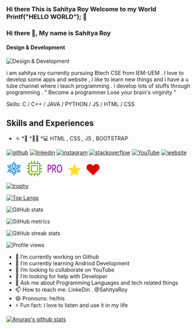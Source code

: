 ### Hi there This is Sahitya Roy Welcome to my World Printf("HELLO WORLD"); 👋
### Hi there 👋, My name is Sahitya Roy
#### Design & Development 
![Design & Development ](https://media-exp1.licdn.com/dms/image/C5616AQEpvsTyzgiiNQ/profile-displaybackgroundimage-shrink_350_1400/0/1611416495037?e=1625097600&v=beta&t=7xdUgb-pNMFsBWMf2eaXwxHPXfrS-53LN-UCDIuxe28)

i am sahitya roy currently pursuing Btech CSE from IEM-UEM . I love to develop some apps and website , i like to learn new things and i have a u tube channel where i teach programming . i develop lots of stuffs through programming . " Become a programmer Lose your brain's virginity "

Skills: C / C++ / JAVA / PYTHON / JS / HTML / CSS


## Skills and Experiences 
* ⚛
*📱
*👩‍💻
*💻 HTML , CSS , JS , BOOTSTRAP


[<img src='https://cdn.jsdelivr.net/npm/simple-icons@3.0.1/icons/github.svg' alt='github' height='40'>](https://github.com/SahityaRoy)  [<img src='https://cdn.jsdelivr.net/npm/simple-icons@3.0.1/icons/linkedin.svg' alt='linkedin' height='40'>](https://www.linkedin.com/in/https://www.linkedin.com/in/sahitya-roy-244b941a2//)  [<img src='https://cdn.jsdelivr.net/npm/simple-icons@3.0.1/icons/instagram.svg' alt='instagram' height='40'>](https://www.instagram.com/sahitya_roy_/)  [<img src='https://cdn.jsdelivr.net/npm/simple-icons@3.0.1/icons/stackoverflow.svg' alt='stackoverflow' height='40'>](https://stackoverflow.com/users/https://stackoverflow.com/users/15022421/sahitya-roy)  [<img src='https://cdn.jsdelivr.net/npm/simple-icons@3.0.1/icons/youtube.svg' alt='YouTube' height='40'>](https://www.youtube.com/channel/youtube.com/SahityaRoyCreation)  [<img src='https://cdn.jsdelivr.net/npm/simple-icons@3.0.1/icons/icloud.svg' alt='website' height='40'>](youtube.com/SahityaRoyCreation)  

<a href='https://archiveprogram.github.com/'><img src='https://raw.githubusercontent.com/acervenky/animated-github-badges/master/assets/acbadge.gif' width='40' height='40'></a> <a href='https://docs.github.com/en/developers'><img src='https://raw.githubusercontent.com/acervenky/animated-github-badges/master/assets/devbadge.gif' width='40' height='40'></a> <a href='https://github.com/pricing'><img src='https://raw.githubusercontent.com/acervenky/animated-github-badges/master/assets/pro.gif' width='40' height='40'></a> <a href='https://stars.github.com/'><img src='https://raw.githubusercontent.com/acervenky/animated-github-badges/master/assets/starbadge.gif' width='35' height='35'></a> <a href='https://docs.github.com/en/github/supporting-the-open-source-community-with-github-sponsors'><img src='https://raw.githubusercontent.com/acervenky/animated-github-badges/master/assets/sponsorbadge.gif' width='35' height='35'></a> 

[![trophy](https://github-profile-trophy.vercel.app/?username=SahityaRoy)](https://github.com/ryo-ma/github-profile-trophy)

[![Top Langs](https://github-readme-stats.vercel.app/api/top-langs/?username=SahityaRoy)](https://github.com/anuraghazra/github-readme-stats)

![GitHub stats](https://github-readme-stats.vercel.app/api?username=SahityaRoy&show_icons=true&count_private=true)  

![GitHub metrics](https://metrics.lecoq.io/SahityaRoy)  

![GitHub streak stats](https://github-readme-streak-stats.herokuapp.com/?user=SahityaRoy)  

![Profile views](https://gpvc.arturio.dev/SahityaRoy)  






- 🔭 I’m currently working on Github
- 🌱 I’m currently learning Andriod Development
- 👯 I’m looking to collaborate on YouTube
- 🤔 I’m looking for help with Developer
- 💬 Ask me about Programming Languages and tech related things 
- 📫 How to reach me: LinkeDin . @SahityaRoy
- 😄 Pronouns: he/his
- ⚡ Fun fact: i love to listen and use it in my life



[![Anurag's github stats](https://github-readme-stats.vercel.app/api?username=SahityaRoy)](https://github.com/anuraghazra/github-readme-stats)
